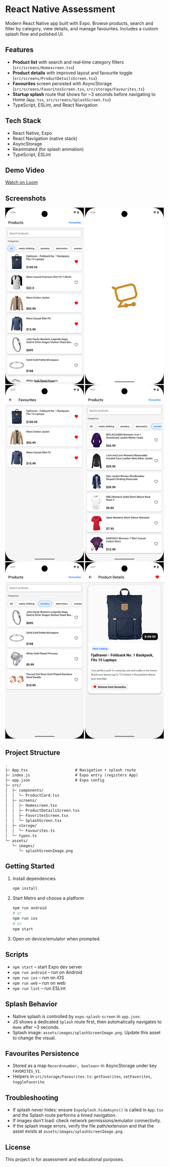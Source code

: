 # React Native Assessment

Modern React Native app built with Expo. Browse products, search and filter by category, view details, and manage favourites. Includes a custom splash flow and polished UI.

## Features

- **Product list** with search and real‑time category filters (`src/screens/Homescreen.tsx`)
- **Product details** with improved layout and favourite toggle (`src/screens/ProductDetailsScreen.tsx`)
- **Favourites** screen persisted with AsyncStorage (`src/screens/FavoritesScreen.tsx`, `src/storage/Favourites.ts`)
- **Startup splash** route that shows for ~3 seconds before navigating to Home (`App.tsx`, `src/screens/SplashScreen.tsx`)
- TypeScript, ESLint, and React Navigation

## Tech Stack

- React Native, Expo
- React Navigation (native stack)
- AsyncStorage
- Reanimated (for splash animation)
- TypeScript, ESLint

## Demo Video

[Watch on Loom](https://www.loom.com/share/3326995eea814f2db0231c666677aa96?sid=99ee2758-982b-45e1-a672-18b3b2cb2e4a)

## Screenshots

<div align="center">
  <img src="assets/screenshots/Screenshot_1761131188.png" alt="Splash" width="250" />
  <img src="assets/screenshots/Screenshot_1761131202.png" alt="Home List" width="250" />
  <img src="assets/screenshots/Screenshot_1761131260.png" alt="Home with Favourites" width="250" />
  <img src="assets/screenshots/Screenshot_1761131270.png" alt="Product Details" width="250" />
  <img src="assets/screenshots/Screenshot_1761131267.png" alt="Favourites" width="250" />
  <img src="assets/screenshots/Screenshot_1761131252.png" alt="Products Filtered" width="250" />
</div>

## Project Structure

```
.
├─ App.tsx                     # Navigation + splash route
├─ index.js                    # Expo entry (registers App)
├─ app.json                    # Expo config
├─ src/
│  ├─ components/
│  │  └─ ProductCard.tsx
│  ├─ screens/
│  │  ├─ Homescreen.tsx
│  │  ├─ ProductDetailsScreen.tsx
│  │  ├─ FavoritesScreen.tsx
│  │  └─ SplashScreen.tsx
│  ├─ storage/
│  │  └─ Favourites.ts
│  └─ types.ts
└─ assets/
   └─ images/
      └─ splashScreenImage.png
```

## Getting Started

1. Install dependencies

   ```bash
   npm install
   ```

2. Start Metro and choose a platform

   ```bash
   npm run android
   # or
   npm run ios
   # or
   npm start
   ```

3. Open on device/emulator when prompted.

## Scripts

- `npm start` – start Expo dev server
- `npm run android` – run on Android
- `npm run ios` – run on iOS
- `npm run web` – run on web
- `npm run lint` – run ESLint

## Splash Behavior

- Native splash is controlled by `expo-splash-screen` in `app.json`.
- JS shows a dedicated `Splash` route first, then automatically navigates to `Home` after ~3 seconds.
- Splash image: `assets/images/splashScreenImage.png`. Update this asset to change the visual.

## Favourites Persistence

- Stored as a map `Record<number, boolean>` in AsyncStorage under key `FAVORITES_V1`.
- Helpers in `src/storage/Favourites.ts`: `getFavorites`, `setFavorites`, `toggleFavorite`.

## Troubleshooting

- If splash never hides: ensure `ExpoSplash.hideAsync()` is called in `App.tsx` and the Splash route performs a timed navigation.
- If images don’t load: check network permissions/emulator connectivity.
- If the splash image errors, verify the file path/extension and that the asset exists at `assets/images/splashScreenImage.png`.

## License

This project is for assessment and educational purposes.
